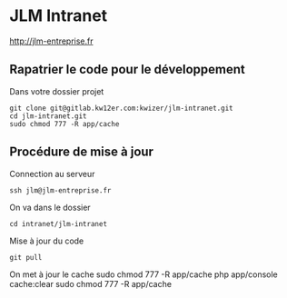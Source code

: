 JLM Intranet
============
http://jlm-entreprise.fr

Rapatrier le code pour le développement
---------------------------------------
Dans votre dossier projet

	git clone git@gitlab.kw12er.com:kwizer/jlm-intranet.git
	cd jlm-intranet.git
	sudo chmod 777 -R app/cache

Procédure de mise à jour
------------------------
Connection au serveur

	ssh jlm@jlm-entreprise.fr

On va dans le dossier

	cd intranet/jlm-intranet
	
Mise à jour du code

	git pull
	
On met à jour le cache
	sudo chmod 777 -R app/cache
	php app/console cache:clear
	sudo chmod 777 -R app/cache
	
